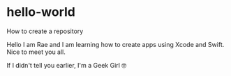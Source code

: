 # hello-world
How to create a repository

Hello I am Rae and I am learning how to create apps using Xcode and Swift.
Nice to meet you all.

If I didn't tell you earlier, I'm a Geek Girl 🤓
